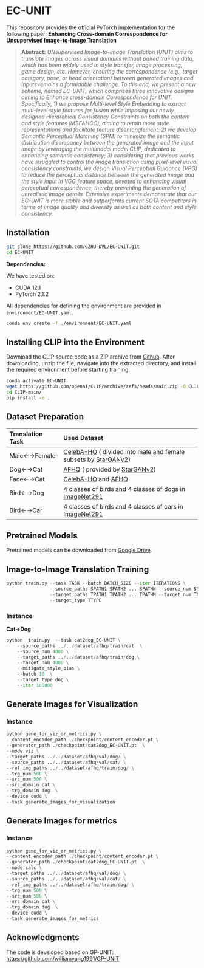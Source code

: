 # EC-UNIT
This repository provides the official PyTorch implementation for the following paper:
**Enhancing Cross-domain Correspondence for Unsupervised Image-to-Image Translation**
> **Abstract:** *UNsupervised Image-to-image Translation (UNIT) aims to translate images across visual domains without paired training data, which has been widely used in style transfer, image processing, game design, etc. However, ensuring the correspondence (e.g., target category, pose, or head orientation) between generated images and inputs remains a formidable challenge. To this end, we present a new scheme, named EC-UNIT, which comprises three innovative designs aiming to Enhance cross-domain Correspondence for UNIT. Specifically, 1) we propose Multi-level Style Embedding to extract multi-level style features for fusion while imposing our newly designed Hierarchical Consistency Constraints on both the content and style features (MSE\&HCC), aiming to retain more style representations and facilitate feature disentanglement; 2) we develop Semantic Perceptual Matching (SPM) to minimize the semantic distribution discrepancy between the generated image and the input image by leveraging the multimodal model CLIP, dedicated to enhancing semantic consistency;  3) considering that previous works have struggled to control the image translation using pixel-level visual consistency constraints, we design Visual Perceptual Guidance (VPG) to reduce the perceptual distance between the generated image and the style input in VGG feature space, devoted to enhancing visual perceptual correspondence, thereby preventing the generation of unrealistic image details. Extensive experiments demonstrate that our EC-UNIT is more stable and outperforms current SOTA competitors in terms of image quality and diversity as well as both content and style consistency.*

## Installation
```bash
git clone https://github.com/GZHU-DVL/EC-UNIT.git
cd EC-UNIT
```
**Dependencies:**

We have tested on:
- CUDA 12.1
- PyTorch 2.1.2

All dependencies for defining the environment are provided in `environment/EC-UNIT.yaml`.

```bash
conda env create -f ./environment/EC-UNIT.yaml
```

## Installing CLIP into the Environment
Download the CLIP source code as a ZIP archive from [Github](https://github.com/openai/CLIP). After downloading, unzip the file, navigate into the extracted directory, and install the required environment before starting training.

```bash
conda activate EC-UNIT
wget https://github.com/openai/CLIP/archive/refs/heads/main.zip -O CLIP-main.zip
cd CLIP-main/
pip install -e .
```

## Dataset Preparation
| Translation Task | Used Dataset                                                                                                                                                                                                                                                                           | 
|:-----------------|:-----------------| 
| Male←→Female     | [CelebA-HQ](https://github.com/clovaai/stargan-v2#datasets-and-pre-trained-networks) ( divided into male and female subsets by [StarGANv2](https://github.com/clovaai/stargan-v2#datasets-and-pre-trained-networks))                                                                     |
| Dog←→Cat         | [AFHQ](https://github.com/clovaai/stargan-v2#datasets-and-pre-trained-networks) ( provided by [StarGANv2](https://github.com/clovaai/stargan-v2#datasets-and-pre-trained-networks))                                                                                                       |
| Face←→Cat        | [CelebA-HQ](https://github.com/switchablenorms/CelebAMask-HQ) and [AFHQ](https://github.com/clovaai/stargan-v2#datasets-and-pre-trained-networks)                                                                                                                                      |
| Bird←→Dog        | 4 classes of birds and 4 classes of dogs in [ImageNet291](https://github.com/williamyang1991/GP-UNIT/tree/main/data_preparation)
| Bird←→Car        | 4 classes of birds and 4 classes of cars in [ImageNet291](https://github.com/williamyang1991/GP-UNIT/tree/main/data_preparation)                                                                
## Pretrained Models
Pretrained models can be downloaded from [Google Drive](https://drive.google.com/drive/folders/10GGr3LsNeS7AZV7GKXeGzm1Us3Md20w9?usp=drive_link). 
<!-- (The Content Encoder should be downloaded and placed in `./checkpoint/content_encoder.pt` before main training.) -->
                             
## Image-to-Image Translation Training
```python
python train.py --task TASK --batch BATCH_SIZE --iter ITERATIONS \
                --source_paths SPATH1 SPATH2 ... SPATHN --source_num SNUM1 SNUM2 ... SNUMN \
                --target_paths TPATH1 TPATH2 ... TPATHM --target_num TNUM1 TNUM2 ... TNUMM \
                --target_type TTYPE
```
### Instance
__Cat->Dog__

```python
python  train.py  --task cat2dog_EC-UNIT \
    --source_paths ../../dataset/afhq/train/cat  \
    --source_num 4000 \
    --target_paths ../../dataset/afhq/train/dog \
    --target_num 4000 \
    --mitigate_style_bias \
    --batch 10  \
    --target_type dog \
    --iter 180000
```
## Generate Images for Visualization
### Instance
```python
python gene_for_viz_or_metrics.py \
--content_encoder_path ./checkpoint/content_encoder.pt \
--generator_path ./checkpoint/cat2dog_EC-UNIT.pt  \
--mode viz \
--target_paths ../../dataset/afhq/val/dog/ \
--source_paths ../../dataset/afhq/val/cat/ \
--ref_img_paths ../../dataset/afhq/train/dog/ \
--trg_num 500 \
--src_num 500 \
--src_domain cat \
--trg_domain dog  \
--device cuda \
--task generate_images_for_visualization

```
## Generate Images for metrics
### Instance
```python
python gene_for_viz_or_metrics.py \
--content_encoder_path ./checkpoint/content_encoder.pt \
--generator_path ./checkpoint/cat2dog_EC-UNIT.pt  \
--mode calc \
--target_paths ../../dataset/afhq/val/dog/ \
--source_paths ../../dataset/afhq/val/cat/ \
--ref_img_paths ../../dataset/afhq/train/dog/ \
--trg_num 500 \
--src_num 500 \
--src_domain cat \
--trg_domain dog  \
--device cuda \
--task generate_images_for_metrics
```
## Acknowledgments

The code is developed based on GP-UNIT: https://github.com/williamyang1991/GP-UNIT